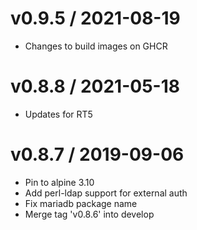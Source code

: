 
v0.9.5 / 2021-08-19
==================

  * Changes to build images on GHCR

v0.8.8 / 2021-05-18
==================

  * Updates for RT5

v0.8.7 / 2019-09-06
==================

  * Pin to alpine 3.10
  * Add perl-ldap support for external auth
  * Fix mariadb package name
  * Merge tag 'v0.8.6' into develop

